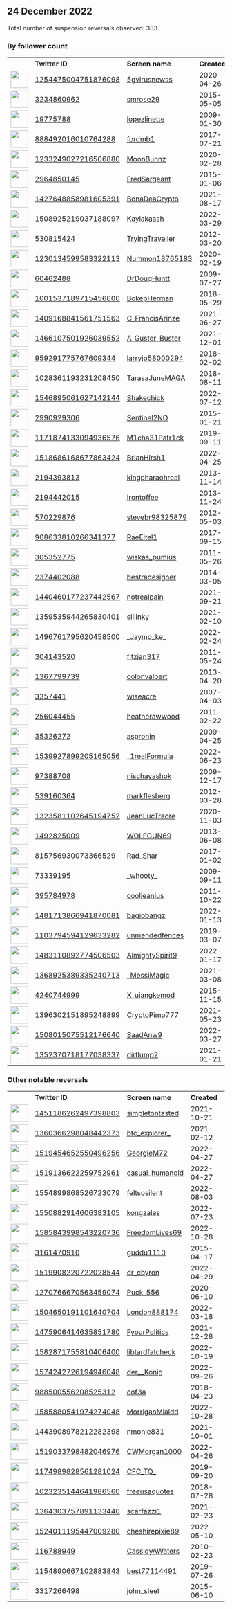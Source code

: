 
## 24 December 2022
Total number of suspension reversals observed: 383.

### By follower count
<table><tr><th></th><th align="left">Twitter ID</th><th align="left">Screen name</th>
<th align="left">Created</th><th align="left">Status</th><th align="left">Suspended</th><th align="left">Followers</th>
<tr><td><a href="https://pbs.twimg.com/profile_images/1505619990132760582/jlzAioFz_normal.jpg"><img src="https://pbs.twimg.com/profile_images/1505619990132760582/jlzAioFz_normal.jpg" width="40px" height="40px" align="center"/></a></td><td><a href="https://twitter.com/intent/user?user_id=1254475004751876098">1254475004751876098</a></td><td><a href="https://twitter.com/5gvirusnewss">5gvirusnewss</a></td><td>2020-04-26</td><td align="center"></td><td>2022-07-14</td><td>100594</td></tr>
<tr><td><a href="https://pbs.twimg.com/profile_images/1597463349796765696/Lg3m_OiV_normal.jpg"><img src="https://pbs.twimg.com/profile_images/1597463349796765696/Lg3m_OiV_normal.jpg" width="40px" height="40px" align="center"/></a></td><td><a href="https://twitter.com/intent/user?user_id=3234860962">3234860962</a></td><td><a href="https://twitter.com/smrose29">smrose29</a></td><td>2015-05-05</td><td align="center"></td><td>2022-12-19</td><td>64791</td></tr>
<tr><td><a href="https://pbs.twimg.com/profile_images/1177823318746910720/MSxM6TQQ_normal.jpg"><img src="https://pbs.twimg.com/profile_images/1177823318746910720/MSxM6TQQ_normal.jpg" width="40px" height="40px" align="center"/></a></td><td><a href="https://twitter.com/intent/user?user_id=19775788">19775788</a></td><td><a href="https://twitter.com/lopezlinette">lopezlinette</a></td><td>2009-01-30</td><td align="center"></td><td>2022-12-17</td><td>53176</td></tr>
<tr><td><a href="https://pbs.twimg.com/profile_images/1656260175479578626/JLzwldo7_normal.jpg"><img src="https://pbs.twimg.com/profile_images/1656260175479578626/JLzwldo7_normal.jpg" width="40px" height="40px" align="center"/></a></td><td><a href="https://twitter.com/intent/user?user_id=888492016010764288">888492016010764288</a></td><td><a href="https://twitter.com/fordmb1">fordmb1</a></td><td>2017-07-21</td><td align="center"></td><td>2022-11-27</td><td>48643</td></tr>
<tr><td><a href="https://pbs.twimg.com/profile_images/1589550051021524992/KGt4rZYM_normal.jpg"><img src="https://pbs.twimg.com/profile_images/1589550051021524992/KGt4rZYM_normal.jpg" width="40px" height="40px" align="center"/></a></td><td><a href="https://twitter.com/intent/user?user_id=1233249027216506880">1233249027216506880</a></td><td><a href="https://twitter.com/MoonBunnz">MoonBunnz</a></td><td>2020-02-28</td><td align="center"></td><td>2022-12-04</td><td>36095</td></tr>
<tr><td><a href="https://pbs.twimg.com/profile_images/1606385698776485907/-F2fvULt_normal.jpg"><img src="https://pbs.twimg.com/profile_images/1606385698776485907/-F2fvULt_normal.jpg" width="40px" height="40px" align="center"/></a></td><td><a href="https://twitter.com/intent/user?user_id=2964850145">2964850145</a></td><td><a href="https://twitter.com/FredSargeant">FredSargeant</a></td><td>2015-01-06</td><td align="center"></td><td></td><td>30961</td></tr>
<tr><td><a href="https://pbs.twimg.com/profile_images/1564749586387935234/PWXQzmHS_normal.jpg"><img src="https://pbs.twimg.com/profile_images/1564749586387935234/PWXQzmHS_normal.jpg" width="40px" height="40px" align="center"/></a></td><td><a href="https://twitter.com/intent/user?user_id=1427648858981605391">1427648858981605391</a></td><td><a href="https://twitter.com/BonaDeaCrypto">BonaDeaCrypto</a></td><td>2021-08-17</td><td align="center"></td><td>2022-11-08</td><td>25054</td></tr>
<tr><td><a href="https://pbs.twimg.com/profile_images/1630147076074897408/sNLojtog_normal.jpg"><img src="https://pbs.twimg.com/profile_images/1630147076074897408/sNLojtog_normal.jpg" width="40px" height="40px" align="center"/></a></td><td><a href="https://twitter.com/intent/user?user_id=1508925219037188097">1508925219037188097</a></td><td><a href="https://twitter.com/Kaylakaash">Kaylakaash</a></td><td>2022-03-29</td><td align="center"></td><td>2022-12-22</td><td>17586</td></tr>
<tr><td><a href="https://pbs.twimg.com/profile_images/1658927959212687364/TGScFvlv_normal.jpg"><img src="https://pbs.twimg.com/profile_images/1658927959212687364/TGScFvlv_normal.jpg" width="40px" height="40px" align="center"/></a></td><td><a href="https://twitter.com/intent/user?user_id=530815424">530815424</a></td><td><a href="https://twitter.com/TryingTraveller">TryingTraveller</a></td><td>2012-03-20</td><td align="center"></td><td>2022-03-08</td><td>17157</td></tr>
<tr><td><a href="https://pbs.twimg.com/profile_images/1467117125412089856/8fnA5PYX_normal.jpg"><img src="https://pbs.twimg.com/profile_images/1467117125412089856/8fnA5PYX_normal.jpg" width="40px" height="40px" align="center"/></a></td><td><a href="https://twitter.com/intent/user?user_id=1230134599583322113">1230134599583322113</a></td><td><a href="https://twitter.com/Nummon18765183">Nummon18765183</a></td><td>2020-02-19</td><td align="center"></td><td>2022-07-23</td><td>16274</td></tr>
<tr><td><a href="https://pbs.twimg.com/profile_images/1473853880878387200/Cyqb_5NA_normal.jpg"><img src="https://pbs.twimg.com/profile_images/1473853880878387200/Cyqb_5NA_normal.jpg" width="40px" height="40px" align="center"/></a></td><td><a href="https://twitter.com/intent/user?user_id=60462488">60462488</a></td><td><a href="https://twitter.com/DrDougHuntt">DrDougHuntt</a></td><td>2009-07-27</td><td align="center"></td><td>2022-10-29</td><td>11470</td></tr>
<tr><td><a href="https://pbs.twimg.com/profile_images/1001537794290823168/-t_sFS_9_normal.jpg"><img src="https://pbs.twimg.com/profile_images/1001537794290823168/-t_sFS_9_normal.jpg" width="40px" height="40px" align="center"/></a></td><td><a href="https://twitter.com/intent/user?user_id=1001537189715456000">1001537189715456000</a></td><td><a href="https://twitter.com/BokepHerman">BokepHerman</a></td><td>2018-05-29</td><td align="center">🚫</td><td>2022-12-15</td><td>11402</td></tr>
<tr><td><a href="https://pbs.twimg.com/profile_images/1409179635124998146/YTfabjFQ_normal.jpg"><img src="https://pbs.twimg.com/profile_images/1409179635124998146/YTfabjFQ_normal.jpg" width="40px" height="40px" align="center"/></a></td><td><a href="https://twitter.com/intent/user?user_id=1409168841561751563">1409168841561751563</a></td><td><a href="https://twitter.com/C_FrancisArinze">C_FrancisArinze</a></td><td>2021-06-27</td><td align="center"></td><td>2022-12-20</td><td>10793</td></tr>
<tr><td><a href="https://pbs.twimg.com/profile_images/1641983839823179776/PqZaCXpy_normal.jpg"><img src="https://pbs.twimg.com/profile_images/1641983839823179776/PqZaCXpy_normal.jpg" width="40px" height="40px" align="center"/></a></td><td><a href="https://twitter.com/intent/user?user_id=1466107501926039552">1466107501926039552</a></td><td><a href="https://twitter.com/A_Guster_Buster">A_Guster_Buster</a></td><td>2021-12-01</td><td align="center">🔒👋</td><td>2022-09-01</td><td>10191</td></tr>
<tr><td><a href="https://pbs.twimg.com/profile_images/1629246486763515905/Tijgg9u__normal.jpg"><img src="https://pbs.twimg.com/profile_images/1629246486763515905/Tijgg9u__normal.jpg" width="40px" height="40px" align="center"/></a></td><td><a href="https://twitter.com/intent/user?user_id=959291775767609344">959291775767609344</a></td><td><a href="https://twitter.com/larryjo58000294">larryjo58000294</a></td><td>2018-02-02</td><td align="center">🚫</td><td></td><td>9698</td></tr>
<tr><td><a href="https://pbs.twimg.com/profile_images/1058705029539024896/3_9XpAC5_normal.jpg"><img src="https://pbs.twimg.com/profile_images/1058705029539024896/3_9XpAC5_normal.jpg" width="40px" height="40px" align="center"/></a></td><td><a href="https://twitter.com/intent/user?user_id=1028361193231208450">1028361193231208450</a></td><td><a href="https://twitter.com/TarasaJuneMAGA">TarasaJuneMAGA</a></td><td>2018-08-11</td><td align="center"></td><td></td><td>8726</td></tr>
<tr><td><a href="https://pbs.twimg.com/profile_images/1607134601679409153/PQ-uwAFq_normal.jpg"><img src="https://pbs.twimg.com/profile_images/1607134601679409153/PQ-uwAFq_normal.jpg" width="40px" height="40px" align="center"/></a></td><td><a href="https://twitter.com/intent/user?user_id=1546895061627142144">1546895061627142144</a></td><td><a href="https://twitter.com/Shakechick">Shakechick</a></td><td>2022-07-12</td><td align="center">👋</td><td>2022-12-23</td><td>7905</td></tr>
<tr><td><a href="https://pbs.twimg.com/profile_images/1654251955638681600/dryyROfE_normal.jpg"><img src="https://pbs.twimg.com/profile_images/1654251955638681600/dryyROfE_normal.jpg" width="40px" height="40px" align="center"/></a></td><td><a href="https://twitter.com/intent/user?user_id=2990929306">2990929306</a></td><td><a href="https://twitter.com/Sentinel2NO">Sentinel2NO</a></td><td>2015-01-21</td><td align="center"></td><td>2022-12-20</td><td>6556</td></tr>
<tr><td><a href="https://pbs.twimg.com/profile_images/1606476939446951936/VabQi9y2_normal.jpg"><img src="https://pbs.twimg.com/profile_images/1606476939446951936/VabQi9y2_normal.jpg" width="40px" height="40px" align="center"/></a></td><td><a href="https://twitter.com/intent/user?user_id=1171874133094936576">1171874133094936576</a></td><td><a href="https://twitter.com/M1cha31Patr1ck">M1cha31Patr1ck</a></td><td>2019-09-11</td><td align="center"></td><td></td><td>5044</td></tr>
<tr><td><a href="https://pbs.twimg.com/profile_images/1664745771051233280/P1Bq17Lu_normal.jpg"><img src="https://pbs.twimg.com/profile_images/1664745771051233280/P1Bq17Lu_normal.jpg" width="40px" height="40px" align="center"/></a></td><td><a href="https://twitter.com/intent/user?user_id=1518686168677863424">1518686168677863424</a></td><td><a href="https://twitter.com/BrianHirsh1">BrianHirsh1</a></td><td>2022-04-25</td><td align="center"></td><td>2022-11-25</td><td>4756</td></tr>
<tr><td><a href="https://pbs.twimg.com/profile_images/1471255132146962432/s-aqvwik_normal.jpg"><img src="https://pbs.twimg.com/profile_images/1471255132146962432/s-aqvwik_normal.jpg" width="40px" height="40px" align="center"/></a></td><td><a href="https://twitter.com/intent/user?user_id=2194393813">2194393813</a></td><td><a href="https://twitter.com/kingpharaohreal">kingpharaohreal</a></td><td>2013-11-14</td><td align="center"></td><td>2022-12-18</td><td>4716</td></tr>
<tr><td><a href="https://pbs.twimg.com/profile_images/820640556208492544/Rvt-E9Er_normal.jpg"><img src="https://pbs.twimg.com/profile_images/820640556208492544/Rvt-E9Er_normal.jpg" width="40px" height="40px" align="center"/></a></td><td><a href="https://twitter.com/intent/user?user_id=2194442015">2194442015</a></td><td><a href="https://twitter.com/Irontoffee">Irontoffee</a></td><td>2013-11-24</td><td align="center"></td><td>2022-02-28</td><td>4411</td></tr>
<tr><td><a href="https://pbs.twimg.com/profile_images/1354543549661007902/wKPvd04V_normal.jpg"><img src="https://pbs.twimg.com/profile_images/1354543549661007902/wKPvd04V_normal.jpg" width="40px" height="40px" align="center"/></a></td><td><a href="https://twitter.com/intent/user?user_id=570229876">570229876</a></td><td><a href="https://twitter.com/stevebr98325879">stevebr98325879</a></td><td>2012-05-03</td><td align="center"></td><td>2022-11-22</td><td>4374</td></tr>
<tr><td><a href="https://pbs.twimg.com/profile_images/1291164719164936193/L7dFA6tD_normal.jpg"><img src="https://pbs.twimg.com/profile_images/1291164719164936193/L7dFA6tD_normal.jpg" width="40px" height="40px" align="center"/></a></td><td><a href="https://twitter.com/intent/user?user_id=908633810266341377">908633810266341377</a></td><td><a href="https://twitter.com/RaeEitel1">RaeEitel1</a></td><td>2017-09-15</td><td align="center">👋</td><td></td><td>4082</td></tr>
<tr><td><a href="https://pbs.twimg.com/profile_images/1130976295800598533/KDoRofOx_normal.jpg"><img src="https://pbs.twimg.com/profile_images/1130976295800598533/KDoRofOx_normal.jpg" width="40px" height="40px" align="center"/></a></td><td><a href="https://twitter.com/intent/user?user_id=305352775">305352775</a></td><td><a href="https://twitter.com/wiskas_pumius">wiskas_pumius</a></td><td>2011-05-26</td><td align="center"></td><td>2022-12-16</td><td>3864</td></tr>
<tr><td><a href="https://pbs.twimg.com/profile_images/1594907708259532800/BZ3_Xgo1_normal.jpg"><img src="https://pbs.twimg.com/profile_images/1594907708259532800/BZ3_Xgo1_normal.jpg" width="40px" height="40px" align="center"/></a></td><td><a href="https://twitter.com/intent/user?user_id=2374402088">2374402088</a></td><td><a href="https://twitter.com/bestradesigner">bestradesigner</a></td><td>2014-03-05</td><td align="center"></td><td>2022-11-26</td><td>3461</td></tr>
<tr><td><a href="https://pbs.twimg.com/profile_images/1450203797888847876/KsquDFFc_normal.jpg"><img src="https://pbs.twimg.com/profile_images/1450203797888847876/KsquDFFc_normal.jpg" width="40px" height="40px" align="center"/></a></td><td><a href="https://twitter.com/intent/user?user_id=1440460177237442567">1440460177237442567</a></td><td><a href="https://twitter.com/notrealpain">notrealpain</a></td><td>2021-09-21</td><td align="center"></td><td>2022-12-05</td><td>3433</td></tr>
<tr><td><a href="https://pbs.twimg.com/profile_images/1612614344117739520/hXl_naMi_normal.jpg"><img src="https://pbs.twimg.com/profile_images/1612614344117739520/hXl_naMi_normal.jpg" width="40px" height="40px" align="center"/></a></td><td><a href="https://twitter.com/intent/user?user_id=1359535944265830401">1359535944265830401</a></td><td><a href="https://twitter.com/sIiiinky">sIiiinky</a></td><td>2021-02-10</td><td align="center">🚫</td><td>2022-11-15</td><td>3070</td></tr>
<tr><td><a href="https://pbs.twimg.com/profile_images/1550403684177256448/yMlh3SxW_normal.jpg"><img src="https://pbs.twimg.com/profile_images/1550403684177256448/yMlh3SxW_normal.jpg" width="40px" height="40px" align="center"/></a></td><td><a href="https://twitter.com/intent/user?user_id=1496761795620458500">1496761795620458500</a></td><td><a href="https://twitter.com/_Jaymo_ke_">_Jaymo_ke_</a></td><td>2022-02-24</td><td align="center"></td><td>2022-11-27</td><td>2973</td></tr>
<tr><td><a href="https://pbs.twimg.com/profile_images/378800000256278998/8d647902bd054569537fa195ffe3e2ed_normal.jpeg"><img src="https://pbs.twimg.com/profile_images/378800000256278998/8d647902bd054569537fa195ffe3e2ed_normal.jpeg" width="40px" height="40px" align="center"/></a></td><td><a href="https://twitter.com/intent/user?user_id=304143520">304143520</a></td><td><a href="https://twitter.com/fitzjan317">fitzjan317</a></td><td>2011-05-24</td><td align="center"></td><td></td><td>2874</td></tr>
<tr><td><a href="https://pbs.twimg.com/profile_images/915252048651792386/Af7h6OTY_normal.jpg"><img src="https://pbs.twimg.com/profile_images/915252048651792386/Af7h6OTY_normal.jpg" width="40px" height="40px" align="center"/></a></td><td><a href="https://twitter.com/intent/user?user_id=1367799739">1367799739</a></td><td><a href="https://twitter.com/colonvalbert">colonvalbert</a></td><td>2013-04-20</td><td align="center"></td><td>2022-11-16</td><td>2772</td></tr>
<tr><td><a href="https://pbs.twimg.com/profile_images/1638153843505545217/duk-urVk_normal.jpg"><img src="https://pbs.twimg.com/profile_images/1638153843505545217/duk-urVk_normal.jpg" width="40px" height="40px" align="center"/></a></td><td><a href="https://twitter.com/intent/user?user_id=3357441">3357441</a></td><td><a href="https://twitter.com/wiseacre">wiseacre</a></td><td>2007-04-03</td><td align="center"></td><td>2022-11-08</td><td>2669</td></tr>
<tr><td><a href="https://pbs.twimg.com/profile_images/1780930194/P3020083_crop_normal.jpg"><img src="https://pbs.twimg.com/profile_images/1780930194/P3020083_crop_normal.jpg" width="40px" height="40px" align="center"/></a></td><td><a href="https://twitter.com/intent/user?user_id=256044455">256044455</a></td><td><a href="https://twitter.com/heatherawwood">heatherawwood</a></td><td>2011-02-22</td><td align="center"></td><td>2022-07-15</td><td>2668</td></tr>
<tr><td><a href="https://pbs.twimg.com/profile_images/1605455184737341441/CLNzwbjs_normal.jpg"><img src="https://pbs.twimg.com/profile_images/1605455184737341441/CLNzwbjs_normal.jpg" width="40px" height="40px" align="center"/></a></td><td><a href="https://twitter.com/intent/user?user_id=35326272">35326272</a></td><td><a href="https://twitter.com/aspronin">aspronin</a></td><td>2009-04-25</td><td align="center"></td><td>2022-12-01</td><td>2662</td></tr>
<tr><td><a href="https://pbs.twimg.com/profile_images/1540019446957412354/h-sFk-Ap_normal.jpg"><img src="https://pbs.twimg.com/profile_images/1540019446957412354/h-sFk-Ap_normal.jpg" width="40px" height="40px" align="center"/></a></td><td><a href="https://twitter.com/intent/user?user_id=1539927899205165056">1539927899205165056</a></td><td><a href="https://twitter.com/_1realFormula">_1realFormula</a></td><td>2022-06-23</td><td align="center"></td><td>2022-11-22</td><td>2569</td></tr>
<tr><td><a href="https://pbs.twimg.com/profile_images/1572224016932536327/1-d3CRvM_normal.jpg"><img src="https://pbs.twimg.com/profile_images/1572224016932536327/1-d3CRvM_normal.jpg" width="40px" height="40px" align="center"/></a></td><td><a href="https://twitter.com/intent/user?user_id=97388708">97388708</a></td><td><a href="https://twitter.com/nischayashok">nischayashok</a></td><td>2009-12-17</td><td align="center"></td><td>2022-11-08</td><td>2516</td></tr>
<tr><td><a href="https://pbs.twimg.com/profile_images/1606338833053880323/_dOfnqr2_normal.jpg"><img src="https://pbs.twimg.com/profile_images/1606338833053880323/_dOfnqr2_normal.jpg" width="40px" height="40px" align="center"/></a></td><td><a href="https://twitter.com/intent/user?user_id=539160364">539160364</a></td><td><a href="https://twitter.com/markflesberg">markflesberg</a></td><td>2012-03-28</td><td align="center"></td><td></td><td>2510</td></tr>
<tr><td><a href="https://pbs.twimg.com/profile_images/1663601836505350144/2tw4NhK0_normal.jpg"><img src="https://pbs.twimg.com/profile_images/1663601836505350144/2tw4NhK0_normal.jpg" width="40px" height="40px" align="center"/></a></td><td><a href="https://twitter.com/intent/user?user_id=1323581102645194752">1323581102645194752</a></td><td><a href="https://twitter.com/JeanLucTraore">JeanLucTraore</a></td><td>2020-11-03</td><td align="center"></td><td>2022-07-22</td><td>2430</td></tr>
<tr><td><a href="https://pbs.twimg.com/profile_images/1663179044177805317/Vbh9gvcZ_normal.jpg"><img src="https://pbs.twimg.com/profile_images/1663179044177805317/Vbh9gvcZ_normal.jpg" width="40px" height="40px" align="center"/></a></td><td><a href="https://twitter.com/intent/user?user_id=1492825009">1492825009</a></td><td><a href="https://twitter.com/WOLFGUN69">WOLFGUN69</a></td><td>2013-06-08</td><td align="center">🔒</td><td>2022-12-15</td><td>2384</td></tr>
<tr><td><a href="https://pbs.twimg.com/profile_images/1606363372437504016/EhdTj_XU_normal.jpg"><img src="https://pbs.twimg.com/profile_images/1606363372437504016/EhdTj_XU_normal.jpg" width="40px" height="40px" align="center"/></a></td><td><a href="https://twitter.com/intent/user?user_id=815756930073366529">815756930073366529</a></td><td><a href="https://twitter.com/Rad_Shar">Rad_Shar</a></td><td>2017-01-02</td><td align="center"></td><td>2022-02-14</td><td>1916</td></tr>
<tr><td><a href="https://pbs.twimg.com/profile_images/1529452257393184769/9NtvtOzD_normal.jpg"><img src="https://pbs.twimg.com/profile_images/1529452257393184769/9NtvtOzD_normal.jpg" width="40px" height="40px" align="center"/></a></td><td><a href="https://twitter.com/intent/user?user_id=73339195">73339195</a></td><td><a href="https://twitter.com/_whooty_">_whooty_</a></td><td>2009-09-11</td><td align="center"></td><td>2022-09-16</td><td>1902</td></tr>
<tr><td><a href="https://pbs.twimg.com/profile_images/1525289568987136000/w4ZmmodP_normal.jpg"><img src="https://pbs.twimg.com/profile_images/1525289568987136000/w4ZmmodP_normal.jpg" width="40px" height="40px" align="center"/></a></td><td><a href="https://twitter.com/intent/user?user_id=395784978">395784978</a></td><td><a href="https://twitter.com/cooljeanius">cooljeanius</a></td><td>2011-10-22</td><td align="center"></td><td>2022-12-16</td><td>1845</td></tr>
<tr><td><a href="https://pbs.twimg.com/profile_images/1672244874945470468/eKOtZ4uW_normal.jpg"><img src="https://pbs.twimg.com/profile_images/1672244874945470468/eKOtZ4uW_normal.jpg" width="40px" height="40px" align="center"/></a></td><td><a href="https://twitter.com/intent/user?user_id=1481713866941870081">1481713866941870081</a></td><td><a href="https://twitter.com/bagiobangz">bagiobangz</a></td><td>2022-01-13</td><td align="center"></td><td>2022-12-11</td><td>1844</td></tr>
<tr><td><a href="https://pbs.twimg.com/profile_images/1673781415773708288/Ond3xyLU_normal.jpg"><img src="https://pbs.twimg.com/profile_images/1673781415773708288/Ond3xyLU_normal.jpg" width="40px" height="40px" align="center"/></a></td><td><a href="https://twitter.com/intent/user?user_id=1103794594129633282">1103794594129633282</a></td><td><a href="https://twitter.com/unmendedfences">unmendedfences</a></td><td>2019-03-07</td><td align="center"></td><td>2022-12-19</td><td>1772</td></tr>
<tr><td><a href="https://pbs.twimg.com/profile_images/1653457290199007232/7vq7oPTv_normal.jpg"><img src="https://pbs.twimg.com/profile_images/1653457290199007232/7vq7oPTv_normal.jpg" width="40px" height="40px" align="center"/></a></td><td><a href="https://twitter.com/intent/user?user_id=1483110892774506503">1483110892774506503</a></td><td><a href="https://twitter.com/AlmightySpirit9">AlmightySpirit9</a></td><td>2022-01-17</td><td align="center"></td><td>2022-12-14</td><td>1740</td></tr>
<tr><td><a href="https://pbs.twimg.com/profile_images/1629647856326901760/Z-Nhe-GY_normal.jpg"><img src="https://pbs.twimg.com/profile_images/1629647856326901760/Z-Nhe-GY_normal.jpg" width="40px" height="40px" align="center"/></a></td><td><a href="https://twitter.com/intent/user?user_id=1368925389335240713">1368925389335240713</a></td><td><a href="https://twitter.com/_MessiMagic">_MessiMagic</a></td><td>2021-03-08</td><td align="center">🔒</td><td>2022-12-06</td><td>1709</td></tr>
<tr><td><a href="https://pbs.twimg.com/profile_images/1518441878714155008/OAvcXoD5_normal.jpg"><img src="https://pbs.twimg.com/profile_images/1518441878714155008/OAvcXoD5_normal.jpg" width="40px" height="40px" align="center"/></a></td><td><a href="https://twitter.com/intent/user?user_id=4240744999">4240744999</a></td><td><a href="https://twitter.com/X_ujangkemod">X_ujangkemod</a></td><td>2015-11-15</td><td align="center"></td><td>2022-08-17</td><td>1656</td></tr>
<tr><td><a href="https://pbs.twimg.com/profile_images/1521338462493831169/Ss596H_7_normal.jpg"><img src="https://pbs.twimg.com/profile_images/1521338462493831169/Ss596H_7_normal.jpg" width="40px" height="40px" align="center"/></a></td><td><a href="https://twitter.com/intent/user?user_id=1396302151895248899">1396302151895248899</a></td><td><a href="https://twitter.com/CryptoPimp777">CryptoPimp777</a></td><td>2021-05-23</td><td align="center"></td><td>2022-05-12</td><td>1611</td></tr>
<tr><td><a href="https://pbs.twimg.com/profile_images/1616932160413351937/BhpPnDn__normal.jpg"><img src="https://pbs.twimg.com/profile_images/1616932160413351937/BhpPnDn__normal.jpg" width="40px" height="40px" align="center"/></a></td><td><a href="https://twitter.com/intent/user?user_id=1508015075512176640">1508015075512176640</a></td><td><a href="https://twitter.com/SaadAnw9">SaadAnw9</a></td><td>2022-03-27</td><td align="center"></td><td>2022-12-03</td><td>1590</td></tr>
<tr><td><a href="https://pbs.twimg.com/profile_images/1389975720651214848/8wKVNJwe_normal.jpg"><img src="https://pbs.twimg.com/profile_images/1389975720651214848/8wKVNJwe_normal.jpg" width="40px" height="40px" align="center"/></a></td><td><a href="https://twitter.com/intent/user?user_id=1352370718177038337">1352370718177038337</a></td><td><a href="https://twitter.com/dirtlump2">dirtlump2</a></td><td>2021-01-21</td><td align="center"></td><td></td><td>1535</td></tr>
</table>

### Other notable reversals
<table><tr><th></th><th align="left">Twitter ID</th><th align="left">Screen name</th>
<th align="left">Created</th><th align="left">Status</th><th align="left">Suspended</th><th align="left">Followers</th>
<tr><td><a href="https://pbs.twimg.com/profile_images/1451196742343352324/kngSy1OW_normal.jpg"><img src="https://pbs.twimg.com/profile_images/1451196742343352324/kngSy1OW_normal.jpg" width="40px" height="40px" align="center"/></a></td><td><a href="https://twitter.com/intent/user?user_id=1451186262497398803">1451186262497398803</a></td><td><a href="https://twitter.com/simpletontasted">simpletontasted</a></td><td>2021-10-21</td><td align="center">🔒</td><td>2022-11-02</td><td>30</td></tr>
<tr><td><a href="https://pbs.twimg.com/profile_images/1362789417686032387/TElyaAxW_normal.jpg"><img src="https://pbs.twimg.com/profile_images/1362789417686032387/TElyaAxW_normal.jpg" width="40px" height="40px" align="center"/></a></td><td><a href="https://twitter.com/intent/user?user_id=1360366298048442373">1360366298048442373</a></td><td><a href="https://twitter.com/btc_explorer_">btc_explorer_</a></td><td>2021-02-12</td><td align="center"></td><td>2022-12-17</td><td>600</td></tr>
<tr><td><a href="https://pbs.twimg.com/profile_images/1598062526541037594/RC_qFbPl_normal.jpg"><img src="https://pbs.twimg.com/profile_images/1598062526541037594/RC_qFbPl_normal.jpg" width="40px" height="40px" align="center"/></a></td><td><a href="https://twitter.com/intent/user?user_id=1519454652550496256">1519454652550496256</a></td><td><a href="https://twitter.com/GeorgieM72">GeorgieM72</a></td><td>2022-04-27</td><td align="center"></td><td>2022-12-17</td><td>293</td></tr>
<tr><td><a href="https://pbs.twimg.com/profile_images/1521866414071574528/dGaEkfgQ_normal.jpg"><img src="https://pbs.twimg.com/profile_images/1521866414071574528/dGaEkfgQ_normal.jpg" width="40px" height="40px" align="center"/></a></td><td><a href="https://twitter.com/intent/user?user_id=1519136622259752961">1519136622259752961</a></td><td><a href="https://twitter.com/casual_humanoid">casual_humanoid</a></td><td>2022-04-27</td><td align="center"></td><td>2022-12-15</td><td>17</td></tr>
<tr><td><a href="https://pbs.twimg.com/profile_images/1554915800535949312/IssPgsGH_normal.jpg"><img src="https://pbs.twimg.com/profile_images/1554915800535949312/IssPgsGH_normal.jpg" width="40px" height="40px" align="center"/></a></td><td><a href="https://twitter.com/intent/user?user_id=1554899868526723079">1554899868526723079</a></td><td><a href="https://twitter.com/feltsosilent">feltsosilent</a></td><td>2022-08-03</td><td align="center"></td><td>2022-11-27</td><td>186</td></tr>
<tr><td><a href="https://pbs.twimg.com/profile_images/1619908699912273920/x2v6TZvz_normal.jpg"><img src="https://pbs.twimg.com/profile_images/1619908699912273920/x2v6TZvz_normal.jpg" width="40px" height="40px" align="center"/></a></td><td><a href="https://twitter.com/intent/user?user_id=1550882914606383105">1550882914606383105</a></td><td><a href="https://twitter.com/kongzales">kongzales</a></td><td>2022-07-23</td><td align="center">🚫</td><td>2022-12-17</td><td>631</td></tr>
<tr><td><a href="https://pbs.twimg.com/profile_images/1585851347513257985/hubtyzyk_normal.jpg"><img src="https://pbs.twimg.com/profile_images/1585851347513257985/hubtyzyk_normal.jpg" width="40px" height="40px" align="center"/></a></td><td><a href="https://twitter.com/intent/user?user_id=1585843998543220736">1585843998543220736</a></td><td><a href="https://twitter.com/FreedomLives69">FreedomLives69</a></td><td>2022-10-28</td><td align="center">👋</td><td>2022-12-17</td><td>47</td></tr>
<tr><td><a href="https://abs.twimg.com/sticky/default_profile_images/default_profile_normal.png"><img src="https://abs.twimg.com/sticky/default_profile_images/default_profile_normal.png" width="40px" height="40px" align="center"/></a></td><td><a href="https://twitter.com/intent/user?user_id=3161470910">3161470910</a></td><td><a href="https://twitter.com/guddu1110">guddu1110</a></td><td>2015-04-17</td><td align="center"></td><td>2022-12-09</td><td>131</td></tr>
<tr><td><a href="https://pbs.twimg.com/profile_images/1519908586586972160/718WYxvj_normal.jpg"><img src="https://pbs.twimg.com/profile_images/1519908586586972160/718WYxvj_normal.jpg" width="40px" height="40px" align="center"/></a></td><td><a href="https://twitter.com/intent/user?user_id=1519908220722028544">1519908220722028544</a></td><td><a href="https://twitter.com/dr_cbyron">dr_cbyron</a></td><td>2022-04-29</td><td align="center"></td><td>2022-12-16</td><td>454</td></tr>
<tr><td><a href="https://pbs.twimg.com/profile_images/1606273619180535809/XNhQICXc_normal.jpg"><img src="https://pbs.twimg.com/profile_images/1606273619180535809/XNhQICXc_normal.jpg" width="40px" height="40px" align="center"/></a></td><td><a href="https://twitter.com/intent/user?user_id=1270766670563459074">1270766670563459074</a></td><td><a href="https://twitter.com/Puck_556">Puck_556</a></td><td>2020-06-10</td><td align="center"></td><td>2022-11-25</td><td>115</td></tr>
<tr><td><a href="https://pbs.twimg.com/profile_images/1615752052465860625/qb-uFYcX_normal.jpg"><img src="https://pbs.twimg.com/profile_images/1615752052465860625/qb-uFYcX_normal.jpg" width="40px" height="40px" align="center"/></a></td><td><a href="https://twitter.com/intent/user?user_id=1504650191101640704">1504650191101640704</a></td><td><a href="https://twitter.com/London888174">London888174</a></td><td>2022-03-18</td><td align="center"></td><td>2022-12-17</td><td>274</td></tr>
<tr><td><a href="https://pbs.twimg.com/profile_images/1549187235253198851/BAGsVIvy_normal.jpg"><img src="https://pbs.twimg.com/profile_images/1549187235253198851/BAGsVIvy_normal.jpg" width="40px" height="40px" align="center"/></a></td><td><a href="https://twitter.com/intent/user?user_id=1475906414635851780">1475906414635851780</a></td><td><a href="https://twitter.com/FyourPolitics">FyourPolitics</a></td><td>2021-12-28</td><td align="center"></td><td>2022-11-25</td><td>176</td></tr>
<tr><td><a href="https://pbs.twimg.com/profile_images/1586804995650895873/BNtTvxU7_normal.jpg"><img src="https://pbs.twimg.com/profile_images/1586804995650895873/BNtTvxU7_normal.jpg" width="40px" height="40px" align="center"/></a></td><td><a href="https://twitter.com/intent/user?user_id=1582871755810406400">1582871755810406400</a></td><td><a href="https://twitter.com/libtardfatcheck">libtardfatcheck</a></td><td>2022-10-19</td><td align="center"></td><td>2022-11-25</td><td>9</td></tr>
<tr><td><a href="https://pbs.twimg.com/profile_images/1574243093246869504/fvJCHcK1_normal.jpg"><img src="https://pbs.twimg.com/profile_images/1574243093246869504/fvJCHcK1_normal.jpg" width="40px" height="40px" align="center"/></a></td><td><a href="https://twitter.com/intent/user?user_id=1574242726194946048">1574242726194946048</a></td><td><a href="https://twitter.com/der__Konig">der__Konig</a></td><td>2022-09-26</td><td align="center">🚫</td><td>2022-11-29</td><td>109</td></tr>
<tr><td><a href="https://pbs.twimg.com/profile_images/1663540468750360576/gf_1u75c_normal.jpg"><img src="https://pbs.twimg.com/profile_images/1663540468750360576/gf_1u75c_normal.jpg" width="40px" height="40px" align="center"/></a></td><td><a href="https://twitter.com/intent/user?user_id=988500556208525312">988500556208525312</a></td><td><a href="https://twitter.com/cof3a">cof3a</a></td><td>2018-04-23</td><td align="center"></td><td>2022-12-22</td><td>642</td></tr>
<tr><td><a href="https://pbs.twimg.com/profile_images/1585880936947716096/RBDXPWjF_normal.jpg"><img src="https://pbs.twimg.com/profile_images/1585880936947716096/RBDXPWjF_normal.jpg" width="40px" height="40px" align="center"/></a></td><td><a href="https://twitter.com/intent/user?user_id=1585880541974274048">1585880541974274048</a></td><td><a href="https://twitter.com/MorriganMlaidd">MorriganMlaidd</a></td><td>2022-10-28</td><td align="center"></td><td>2022-12-13</td><td>37</td></tr>
<tr><td><a href="https://pbs.twimg.com/profile_images/1653511962565771265/Sf_XAY0k_normal.jpg"><img src="https://pbs.twimg.com/profile_images/1653511962565771265/Sf_XAY0k_normal.jpg" width="40px" height="40px" align="center"/></a></td><td><a href="https://twitter.com/intent/user?user_id=1443908978212282398">1443908978212282398</a></td><td><a href="https://twitter.com/nmonie831">nmonie831</a></td><td>2021-10-01</td><td align="center">🔒👋</td><td>2022-11-23</td><td>279</td></tr>
<tr><td><a href="https://pbs.twimg.com/profile_images/1519033902630719489/XSc5B8ZJ_normal.jpg"><img src="https://pbs.twimg.com/profile_images/1519033902630719489/XSc5B8ZJ_normal.jpg" width="40px" height="40px" align="center"/></a></td><td><a href="https://twitter.com/intent/user?user_id=1519033798482046976">1519033798482046976</a></td><td><a href="https://twitter.com/CWMorgan1000">CWMorgan1000</a></td><td>2022-04-26</td><td align="center"></td><td>2022-11-25</td><td>152</td></tr>
<tr><td><a href="https://pbs.twimg.com/profile_images/1174994362553516032/vGcli0AI_normal.jpg"><img src="https://pbs.twimg.com/profile_images/1174994362553516032/vGcli0AI_normal.jpg" width="40px" height="40px" align="center"/></a></td><td><a href="https://twitter.com/intent/user?user_id=1174989828561281024">1174989828561281024</a></td><td><a href="https://twitter.com/CFC_TQ_">CFC_TQ_</a></td><td>2019-09-20</td><td align="center"></td><td>2022-11-23</td><td>526</td></tr>
<tr><td><a href="https://pbs.twimg.com/profile_images/1614028088337371138/w-mCiBDd_normal.png"><img src="https://pbs.twimg.com/profile_images/1614028088337371138/w-mCiBDd_normal.png" width="40px" height="40px" align="center"/></a></td><td><a href="https://twitter.com/intent/user?user_id=1023235144641986560">1023235144641986560</a></td><td><a href="https://twitter.com/freeusaquotes">freeusaquotes</a></td><td>2018-07-28</td><td align="center">🚫</td><td>2022-12-16</td><td>493</td></tr>
<tr><td><a href="https://pbs.twimg.com/profile_images/1443375791287373826/xuCH6-u7_normal.jpg"><img src="https://pbs.twimg.com/profile_images/1443375791287373826/xuCH6-u7_normal.jpg" width="40px" height="40px" align="center"/></a></td><td><a href="https://twitter.com/intent/user?user_id=1364303757891133440">1364303757891133440</a></td><td><a href="https://twitter.com/scarfazzi1">scarfazzi1</a></td><td>2021-02-23</td><td align="center"></td><td>2022-11-25</td><td>78</td></tr>
<tr><td><a href="https://pbs.twimg.com/profile_images/1673036035687690240/mhA0laeB_normal.jpg"><img src="https://pbs.twimg.com/profile_images/1673036035687690240/mhA0laeB_normal.jpg" width="40px" height="40px" align="center"/></a></td><td><a href="https://twitter.com/intent/user?user_id=1524011195447009280">1524011195447009280</a></td><td><a href="https://twitter.com/cheshirepixie89">cheshirepixie89</a></td><td>2022-05-10</td><td align="center"></td><td>2022-11-21</td><td>347</td></tr>
<tr><td><a href="https://pbs.twimg.com/profile_images/1629197575311044608/50cNtYYc_normal.jpg"><img src="https://pbs.twimg.com/profile_images/1629197575311044608/50cNtYYc_normal.jpg" width="40px" height="40px" align="center"/></a></td><td><a href="https://twitter.com/intent/user?user_id=116788949">116788949</a></td><td><a href="https://twitter.com/CassidyAWaters">CassidyAWaters</a></td><td>2010-02-23</td><td align="center"></td><td>2022-12-18</td><td>160</td></tr>
<tr><td><a href="https://pbs.twimg.com/profile_images/1511429849298051072/4vgkO1Qu_normal.jpg"><img src="https://pbs.twimg.com/profile_images/1511429849298051072/4vgkO1Qu_normal.jpg" width="40px" height="40px" align="center"/></a></td><td><a href="https://twitter.com/intent/user?user_id=1154890667102883843">1154890667102883843</a></td><td><a href="https://twitter.com/best77114491">best77114491</a></td><td>2019-07-26</td><td align="center"></td><td>2022-12-13</td><td>60</td></tr>
<tr><td><a href="https://pbs.twimg.com/profile_images/1011566214869585923/WZAYTkhl_normal.jpg"><img src="https://pbs.twimg.com/profile_images/1011566214869585923/WZAYTkhl_normal.jpg" width="40px" height="40px" align="center"/></a></td><td><a href="https://twitter.com/intent/user?user_id=3317266498">3317266498</a></td><td><a href="https://twitter.com/john_sleet">john_sleet</a></td><td>2015-06-10</td><td align="center"></td><td>2022-12-05</td><td>281</td></tr>
</table>
